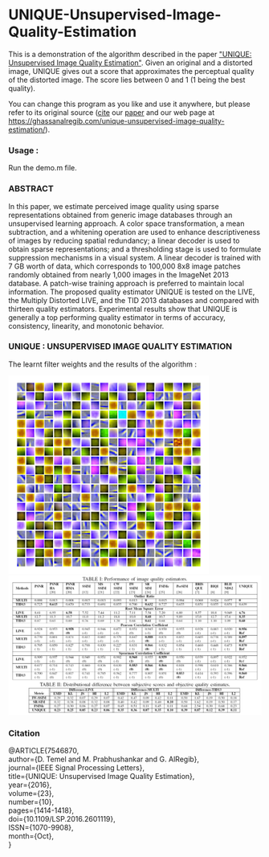 # UNIQUE-Unsupervised-Image-Quality-Estimation

This is a demonstration of the algorithm described in the paper ["UNIQUE: Unsupervised Image Quality Estimation"](https://ghassanalregibdotcom.files.wordpress.com/2016/10/temel2016_spl1.pdf). Given an original and a distorted image, UNIQUE gives out a score 
that approximates the perceptual quality of the distorted image. The score lies between 0 and 1 (1 being the best quality).

You can change this program as you like and use it anywhere, but please refer to its original source ([cite](https://ghassanalregibdotcom.files.wordpress.com/2016/10/can_spl2016-bib.zip) our [paper](https://ghassanalregibdotcom.files.wordpress.com/2016/10/temel2016_spl1.pdf) and our web page at
https://ghassanalregib.com/unique-unsupervised-image-quality-estimation/).

### Usage :

Run the demo.m file. 

### ABSTRACT 

In this paper, we estimate perceived image quality using sparse representations obtained from generic image databases through an unsupervised learning approach. A color space transformation, a mean subtraction, and a whitening operation are used to enhance descriptiveness of images by reducing spatial redundancy; a linear decoder is used to obtain sparse representations; and a thresholding stage is used to formulate suppression mechanisms in a visual system. A linear decoder is trained with 7 GB
worth of data, which corresponds to 100,000 8x8 image patches randomly obtained from nearly 1,000 images in the ImageNet 2013 database. A patch-wise training approach is preferred to maintain local information. The proposed quality estimator UNIQUE is tested on the LIVE, the Multiply Distorted LIVE, and the TID 2013 databases and compared with thirteen quality estimators. Experimental results show that UNIQUE is generally a top performing quality estimator in terms of accuracy, consistency, linearity, and monotonic behavior.

### UNIQUE : UNSUPERVISED IMAGE QUALITY ESTIMATION

The learnt filter weights and the results of the algorithm :

![UNIQUE Filters](/Images/Visualization.png)  
![Results Filters](/Images/Results.png)

### Citation

@ARTICLE{7546870,  
    author={D. Temel and M. Prabhushankar and G. AlRegib},   
    journal={IEEE Signal Processing Letters},   
    title={UNIQUE: Unsupervised Image Quality Estimation},   
    year={2016},   
    volume={23},   
    number={10},   
    pages={1414-1418},   
    doi={10.1109/LSP.2016.2601119},   
    ISSN={1070-9908},   
    month={Oct},  
}


